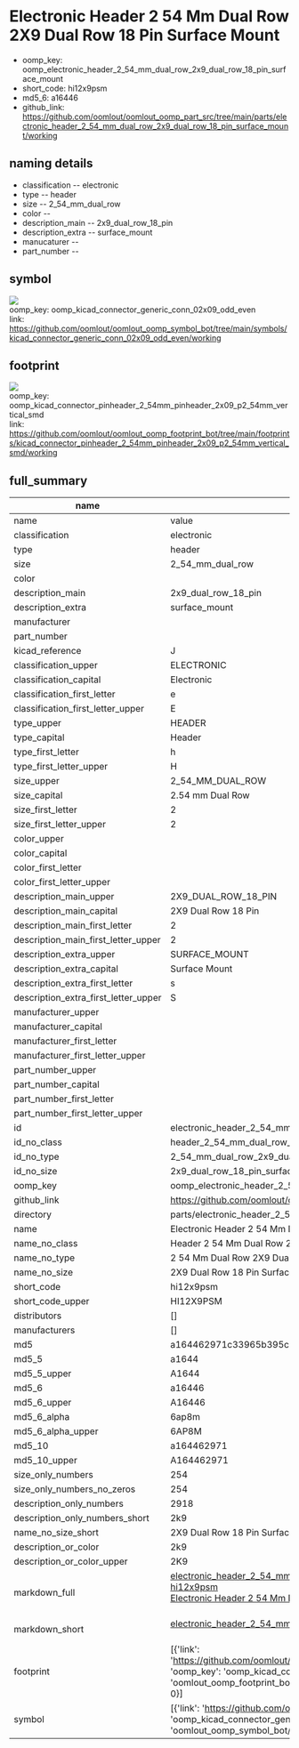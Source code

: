 # Electronic Header 2 54 Mm Dual Row 2X9 Dual Row 18 Pin Surface Mount

  
* oomp_key: oomp_electronic_header_2_54_mm_dual_row_2x9_dual_row_18_pin_surface_mount 
* short_code: hi12x9psm
* md5_6: a16446  
* github_link: https://github.com/oomlout/oomlout_oomp_part_src/tree/main/parts/electronic_header_2_54_mm_dual_row_2x9_dual_row_18_pin_surface_mount/working  
## naming details
* classification -- electronic
* type -- header
* size -- 2_54_mm_dual_row
* color -- 
* description_main -- 2x9_dual_row_18_pin
* description_extra -- surface_mount
* manucaturer -- 
* part_number -- 



## symbol

![](symbol/{index}/working/working_600.png)  
oomp_key: oomp_kicad_connector_generic_conn_02x09_odd_even  
link: https://github.com/oomlout/oomlout_oomp_symbol_bot/tree/main/symbols/kicad_connector_generic_conn_02x09_odd_even/working  

## footprint

![](footprint/{index}/working/working_600.png)  
oomp_key: oomp_kicad_connector_pinheader_2_54mm_pinheader_2x09_p2_54mm_vertical_smd  
link: https://github.com/oomlout/oomlout_oomp_footprint_bot/tree/main/footprints/kicad_connector_pinheader_2_54mm_pinheader_2x09_p2_54mm_vertical_smd/working  

## full_summary
| name | value | 
| --- | --- | 
| name | value | 
| classification | electronic | 
| type | header | 
| size | 2_54_mm_dual_row | 
| color |  | 
| description_main | 2x9_dual_row_18_pin | 
| description_extra | surface_mount | 
| manufacturer |  | 
| part_number |  | 
| kicad_reference | J | 
| classification_upper | ELECTRONIC | 
| classification_capital | Electronic | 
| classification_first_letter | e | 
| classification_first_letter_upper | E | 
| type_upper | HEADER | 
| type_capital | Header | 
| type_first_letter | h | 
| type_first_letter_upper | H | 
| size_upper | 2_54_MM_DUAL_ROW | 
| size_capital | 2.54 mm Dual Row | 
| size_first_letter | 2 | 
| size_first_letter_upper | 2 | 
| color_upper |  | 
| color_capital |  | 
| color_first_letter |  | 
| color_first_letter_upper |  | 
| description_main_upper | 2X9_DUAL_ROW_18_PIN | 
| description_main_capital | 2X9 Dual Row 18 Pin | 
| description_main_first_letter | 2 | 
| description_main_first_letter_upper | 2 | 
| description_extra_upper | SURFACE_MOUNT | 
| description_extra_capital | Surface Mount | 
| description_extra_first_letter | s | 
| description_extra_first_letter_upper | S | 
| manufacturer_upper |  | 
| manufacturer_capital |  | 
| manufacturer_first_letter |  | 
| manufacturer_first_letter_upper |  | 
| part_number_upper |  | 
| part_number_capital |  | 
| part_number_first_letter |  | 
| part_number_first_letter_upper |  | 
| id | electronic_header_2_54_mm_dual_row_2x9_dual_row_18_pin_surface_mount | 
| id_no_class | header_2_54_mm_dual_row_2x9_dual_row_18_pin_surface_mount | 
| id_no_type | 2_54_mm_dual_row_2x9_dual_row_18_pin_surface_mount | 
| id_no_size | 2x9_dual_row_18_pin_surface_mount | 
| oomp_key | oomp_electronic_header_2_54_mm_dual_row_2x9_dual_row_18_pin_surface_mount | 
| github_link | https://github.com/oomlout/oomlout_oomp_part_src/tree/main/parts/electronic_header_2_54_mm_dual_row_2x9_dual_row_18_pin_surface_mount/working | 
| directory | parts/electronic_header_2_54_mm_dual_row_2x9_dual_row_18_pin_surface_mount | 
| name | Electronic Header 2 54 Mm Dual Row 2X9 Dual Row 18 Pin Surface Mount | 
| name_no_class | Header 2 54 Mm Dual Row 2X9 Dual Row 18 Pin Surface Mount | 
| name_no_type | 2 54 Mm Dual Row 2X9 Dual Row 18 Pin Surface Mount | 
| name_no_size | 2X9 Dual Row 18 Pin Surface Mount | 
| short_code | hi12x9psm | 
| short_code_upper | HI12X9PSM | 
| distributors | [] | 
| manufacturers | [] | 
| md5 | a164462971c33965b395c517ce8c5096 | 
| md5_5 | a1644 | 
| md5_5_upper | A1644 | 
| md5_6 | a16446 | 
| md5_6_upper | A16446 | 
| md5_6_alpha | 6ap8m | 
| md5_6_alpha_upper | 6AP8M | 
| md5_10 | a164462971 | 
| md5_10_upper | A164462971 | 
| size_only_numbers | 254 | 
| size_only_numbers_no_zeros | 254 | 
| description_only_numbers | 2918 | 
| description_only_numbers_short | 2k9 | 
| name_no_size_short | 2X9 Dual Row 18 Pin Surface Mount | 
| description_or_color | 2k9 | 
| description_or_color_upper | 2K9 | 
| markdown_full | [electronic_header_2_54_mm_dual_row_2x9_dual_row_18_pin_surface_mount](https://github.com/oomlout/oomlout_oomp_part_src/tree/main/parts/electronic_header_2_54_mm_dual_row_2x9_dual_row_18_pin_surface_mount/working)<br>[hi12x9psm](https://github.com/oomlout/oomlout_oomp_part_src/tree/main/parts/electronic_header_2_54_mm_dual_row_2x9_dual_row_18_pin_surface_mount/working)<br>[Electronic Header 2 54 Mm Dual Row 2X9 Dual Row 18 Pin Surface Mount](https://github.com/oomlout/oomlout_oomp_part_src/tree/main/parts/electronic_header_2_54_mm_dual_row_2x9_dual_row_18_pin_surface_mount/working)<br><br> | 
| markdown_short | [electronic_header_2_54_mm_dual_row_2x9_dual_row_18_pin_surface_mount](https://github.com/oomlout/oomlout_oomp_part_src/tree/main/parts/electronic_header_2_54_mm_dual_row_2x9_dual_row_18_pin_surface_mount/working)<br><br> | 
| footprint | [{'link': 'https://github.com/oomlout/oomlout_oomp_footprint_bot/tree/main/foootprntss/kicad_connector_pinheader_2_54mm_pinheader_2x09_p2_54mm_vertical_smd', 'oomp_key': 'oomp_kicad_connector_pinheader_2_54mm_pinheader_2x09_p2_54mm_vertical_smd', 'directory': 'oomlout_oomp_footprint_bot/footprints/kicad_connector_pinheader_2_54mm_pinheader_2x09_p2_54mm_vertical_smd//working/working.kicad_mod', 'index': 0}] | 
| symbol | [{'link': 'https://github.com/oomlout/oomlout_oomp_symbol_bot/tree/main/symbols/kicad_connector_generic_conn_02x09_odd_even', 'oomp_key': 'oomp_kicad_connector_generic_conn_02x09_odd_even', 'directory': 'oomlout_oomp_symbol_bot/symbols/kicad_connector_generic_conn_02x09_odd_even//working/working.kicad_sym', 'index': 0}] | 
